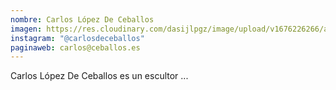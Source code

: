 ```yaml
---
nombre: Carlos López De Ceballos
imagen: https://res.cloudinary.com/dasijlpgz/image/upload/v1676226266/artistas/Carlos%20L%C3%B3pez%20de%20Ceballos/Nombre.png
instagram: "@carlosdeceballos"
paginaweb: carlos@ceballos.es
---
```

C﻿arlos López De Ceballos es un escultor ...